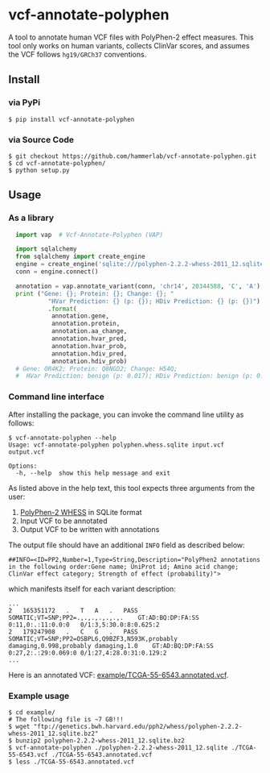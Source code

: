 # vcf-annotate-polyphen
A tool to annotate human VCF files with PolyPhen-2 effect measures.
This tool only works on human variants,
collects ClinVar scores,
and assumes the VCF follows `hg19/GRCh37` conventions.

## Install
### via PyPi
```
$ pip install vcf-annotate-polyphen
```

### via Source Code
```
$ git checkout https://github.com/hammerlab/vcf-annotate-polyphen.git
$ cd vcf-annotate-polyphen/
$ python setup.py
```

## Usage
### As a library
```python
  import vap  # Vcf-Annotate-Polyphen (VAP)

  import sqlalchemy
  from sqlalchemy import create_engine
  engine = create_engine('sqlite:///polyphen-2.2.2-whess-2011_12.sqlite')
  conn = engine.connect()

  annotation = vap.annotate_variant(conn, 'chr14', 20344588, 'C', 'A')
  print ("Gene: {}; Protein: {}; Change: {}; "
           "HVar Prediction: {} (p: {}); HDiv Prediction: {} (p: {})") \
           .format(
            annotation.gene,
            annotation.protein,
            annotation.aa_change,
            annotation.hvar_pred,
            annotation.hvar_prob,
            annotation.hdiv_pred,
            annotation.hdiv_prob)
  # Gene: OR4K2; Protein: Q8NGD2; Change: H54Q;
  #  HVar Prediction: benign (p: 0.017); HDiv Prediction: benign (p: 0.008)
```

### Command line interface
After installing the package, you can invoke the command line utility as follows:

```
$ vcf-annotate-polyphen --help
Usage: vcf-annotate-polyphen polyphen.whess.sqlite input.vcf output.vcf

Options:
  -h, --help  show this help message and exit
```

As listed above in the help text, this tool expects three arguments from the user:

1. [PolyPhen-2 WHESS](ftp://genetics.bwh.harvard.edu/pph2/whess) in SQLite format
2. Input VCF to be annotated
3. Output VCF to be written with annotations

The output file should have an additional `INFO` field as described below:

```
##INFO=<ID=PP2,Number=1,Type=String,Description="PolyPhen2 annotations in the following order:Gene name; UniProt id; Amino acid change; ClinVar effect category; Strength of effect (probability)">
```

which manifests itself for each variant description:

```
...
2	165351172	.	T	A	.	PASS	SOMATIC;VT=SNP;PP2=.,.,.,.,.,.,.	GT:AD:BQ:DP:FA:SS	0:11,0:.:11:0.0:0	0/1:3,5:30.0:8:0.625:2
2	179247908	.	C	G	.	PASS	SOMATIC;VT=SNP;PP2=OSBPL6,Q9BZF3,N593K,probably damaging,0.998,probably damaging,1.0	GT:AD:BQ:DP:FA:SS	0:27,2:.:29:0.069:0	0/1:27,4:28.0:31:0.129:2
...
```

Here is an annotated VCF: [example/TCGA-55-6543.annotated.vcf](example/TCGA-55-6543.annotated.vcf).

### Example usage
```
$ cd example/
# The following file is ~7 GB!!!
$ wget "ftp://genetics.bwh.harvard.edu/pph2/whess/polyphen-2.2.2-whess-2011_12.sqlite.bz2"
$ bunzip2 polyphen-2.2.2-whess-2011_12.sqlite.bz2
$ vcf-annotate-polyphen ./polyphen-2.2.2-whess-2011_12.sqlite ./TCGA-55-6543.vcf ./TCGA-55-6543.annotated.vcf
$ less ./TCGA-55-6543.annotated.vcf
```
